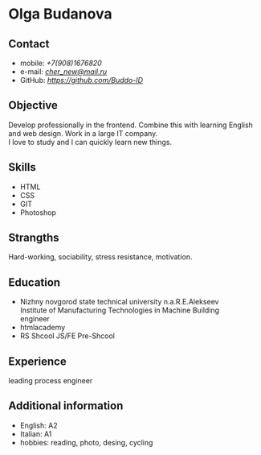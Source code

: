 # Olga Budanova

## Contact

- mobile: *+7(908)1676820*
- e-mail: *cher_new@mail.ru*
- GitHub: *https://github.com/Buddo-ID*

## Objective

Develop professionally in the frontend. Combine this with learning English and web design. Work in a large IT company.\
I love to study and I can quickly learn new things.

## Skills

- HTML
- CSS
- GIT
- Photoshop

## Strangths

Hard-working, sociability, stress resistance, motivation.

## Education

* Nizhny novgorod state technical university n.a.R.E.Alekseev\
Institute of Manufacturing Technologies in Machine Building\
engineer
* htmlacademy
* RS Shcool JS/FE Pre-Shcool

## Experience

leading process engineer

## Additional information

* English: A2
* Italian: A1
* hobbies: reading, photo, desing, cycling 